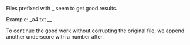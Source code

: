 Files prefixed with _ seem to get good results.

Example: _a4.txt     __

To continue the good work without corrupting the original file, we append another underscore with a number after.
